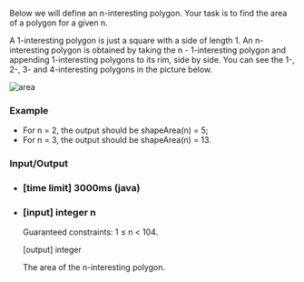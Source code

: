 Below we will define an n-interesting polygon. Your task is to find the area of a polygon for a given n.

A 1-interesting polygon is just a square with a side of length 1. An n-interesting polygon is obtained by taking the n - 1-interesting polygon and appending 1-interesting polygons to its rim, side by side. You can see the 1-, 2-, 3- and 4-interesting polygons in the picture below.

![area](CodeFights/img/area.png)

### Example

  * For n = 2, the output should be
    shapeArea(n) = 5;
  * For n = 3, the output should be
    shapeArea(n) = 13.

### Input/Output
  
* ### [time limit] 3000ms (java)

  
* ### [input] integer n

    Guaranteed constraints:
    1 ≤ n < 104.

    [output] integer

    The area of the n-interesting polygon.

